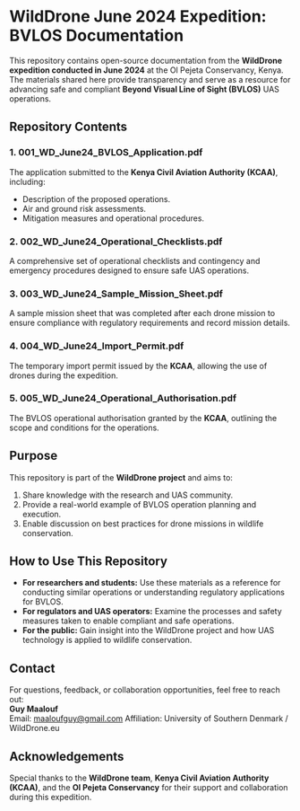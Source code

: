 # WildDrone June 2024 Expedition: BVLOS Documentation  

This repository contains open-source documentation from the **WildDrone expedition conducted in June 2024** at the Ol Pejeta Conservancy, Kenya. The materials shared here provide transparency and serve as a resource for advancing safe and compliant **Beyond Visual Line of Sight (BVLOS)** UAS operations.  

## Repository Contents  

### 1. **001_WD_June24_BVLOS_Application.pdf**  
The application submitted to the **Kenya Civil Aviation Authority (KCAA)**, including:  
- Description of the proposed operations.  
- Air and ground risk assessments.  
- Mitigation measures and operational procedures.  

### 2. **002_WD_June24_Operational_Checklists.pdf**  
A comprehensive set of operational checklists and contingency and emergency procedures designed to ensure safe UAS operations.  

### 3. **003_WD_June24_Sample_Mission_Sheet.pdf**  
A sample mission sheet that was completed after each drone mission to ensure compliance with regulatory requirements and record mission details.  

### 4. **004_WD_June24_Import_Permit.pdf**  
The temporary import permit issued by the **KCAA**, allowing the use of drones during the expedition.  

### 5. **005_WD_June24_Operational_Authorisation.pdf**  
The BVLOS operational authorisation granted by the **KCAA**, outlining the scope and conditions for the operations.  

## Purpose  
This repository is part of the **WildDrone project** and aims to:  
1. Share knowledge with the research and UAS community.  
2. Provide a real-world example of BVLOS operation planning and execution.  
3. Enable discussion on best practices for drone missions in wildlife conservation.  

## How to Use This Repository  
- **For researchers and students:** Use these materials as a reference for conducting similar operations or understanding regulatory applications for BVLOS.  
- **For regulators and UAS operators:** Examine the processes and safety measures taken to enable compliant and safe operations.  
- **For the public:** Gain insight into the WildDrone project and how UAS technology is applied to wildlife conservation.  

## Contact  
For questions, feedback, or collaboration opportunities, feel free to reach out:  
**Guy Maalouf**  
Email: maaloufguy@gmail.com 
Affiliation: University of Southern Denmark / WildDrone.eu  

## Acknowledgements  
Special thanks to the **WildDrone team**, **Kenya Civil Aviation Authority (KCAA)**, and the **Ol Pejeta Conservancy** for their support and collaboration during this expedition.  
